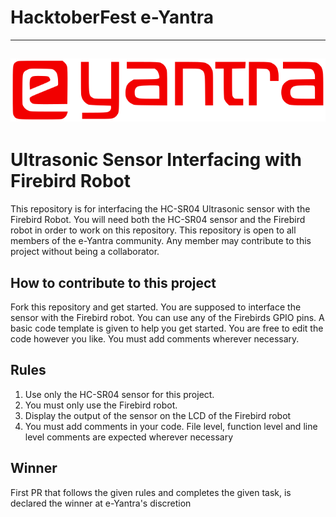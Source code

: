# HacktoberFest e-Yantra

---
![e-Yantra](logo.png "e-Yantra")
---

# Ultrasonic Sensor Interfacing with Firebird Robot

This repository is for interfacing the HC-SR04 Ultrasonic sensor with the Firebird Robot. You will need both the HC-SR04 sensor and the Firebird robot in order to work on this repository. This repository is open to all members of the e-Yantra community. Any member may contribute to this project without being a collaborator.

## How to contribute to this project
Fork this repository and get started. You are supposed to interface the sensor with the Firebird robot. You can use any of the Firebirds GPIO pins. A basic code template is given to help you get started. You are free to edit the code however you like. You must add comments wherever necessary.

## Rules
1. Use only the HC-SR04 sensor for this project.
2. You must only use the Firebird robot.
3. Display the output of the sensor on the LCD of the Firebird robot
4. You must add comments in your code. File level, function level and line level comments are expected wherever necessary

## Winner
First PR that follows the given rules and completes the given task, is declared the winner at e-Yantra's discretion